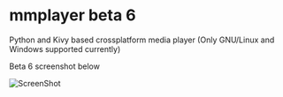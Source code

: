 # mmplayer beta 6
Python and Kivy based crossplatform media player (Only GNU/Linux and Windows supported currently)    
     
Beta 6 screenshot below     
     
![ScreenShot](https://raw.github.com/bakterija/mmplayer/data/screenshot.png)
